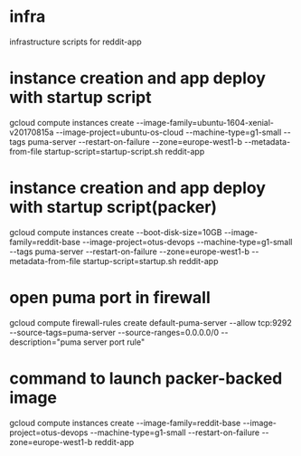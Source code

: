 # infra
infrastructure scripts for reddit-app

# instance creation and app deploy with startup script
gcloud compute instances create --image-family=ubuntu-1604-xenial-v20170815a --image-project=ubuntu-os-cloud --machine-type=g1-small --tags puma-server --restart-on-failure --zone=europe-west1-b --metadata-from-file startup-script=startup-script.sh reddit-app

# instance creation and app deploy with startup script(packer)
gcloud compute instances create --boot-disk-size=10GB --image-family=reddit-base --image-project=otus-devops --machine-type=g1-small --tags puma-server --restart-on-failure --zone=europe-west1-b --metadata-from-file startup-script=startup.sh reddit-app

# open puma port in firewall
gcloud compute firewall-rules create default-puma-server --allow tcp:9292 --source-tags=puma-server --source-ranges=0.0.0.0/0 --description="puma server port rule"

# command to launch packer-backed image
gcloud compute instances create --image-family=reddit-base --image-project=otus-devops --machine-type=g1-small  --restart-on-failure --zone=europe-west1-b reddit-app
